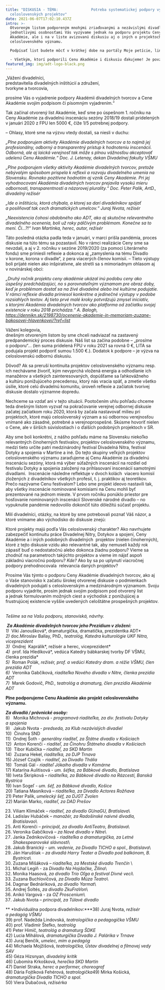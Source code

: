 ```yaml
---
title: "DISKUSIA - TÉMA:               Potreba systematickej podpory významných
  celoslovenských projektov"
date: 2021-06-07T17:02:10.437Z
intro: >-
  Otvoreným listom podporeným mnohými zriaďovanými a nezávislými divadlami i
  jednotlivými osobnosťami Vás vyzývame jednak na podporu projektu Ceny
  Akadémie, ale i na v liste avizovanú diskusiu aj o iných o projektoch
  celoslovenského významu.

  Podpísať list budete môcť v krátkej dobe na portály Moje petície, link prinesieme na našom FB. Do diskusie sa dá momentálne zapojiť zaslaním príspevku mailom na akademia@adt-theatre.sk, tieto uverejníme TU na www.adt-theatre.sk. V krátkom čase však  otvoríme i iné možnosti. 

  - Všetkým, ktorí podporili Cenu Akadémie i diskusiu ďakujeme! Je povzbudivé cítiť, že naša komunita sa zobúdza z ľahostajnosti...! - Úprimne - skvelý pocit.
featured_img: img/adt-logo-black.png
---
```

„Vážení divadelníci,\
predstavitelia divadelných inštitúcií a združení,\
tvorkyne a tvorcovia,

prosíme Vás o vyjadrenie podpory Akadémii divadelných tvorcov a Cene Akadémie svojím podpisom či písomným vyjadrením.“

Tak začínal otvorený list Akadémie, keď sme po úspešnom 1. ročníku na Ceny Akadémie za divadelnú inscenáciu sezóny 2018/19 dostali pridelených v januári 2020 z FPU len 5000 €, čiže 1/5 potrebnej podpory.

– Ohlasy, ktoré sme na výzvu vtedy dostali, sa niesli v duchu:

*„Plne podporujem aktivity Akadémie divadelných tvorcov a to najmä jej profesionálny, odborný a transparentný prístup k hodnoteniu inscenácií. Odborná, ale aj laická verejnosť tak môže s plnou vážnosťou akceptovať udelenú Cenu Akadémie.“ Doc. J. Letenay, dekan Divadelnej fakulty VŠMU*

*„Plne podporujem všetky aktivity Akadémie divadelných tvorcov, pretože nebývalým spôsobom prispela k reflexii a rozvoju divadelného umenia na Slovensku. Rovnako pozitívne hodnotím aj vznik Ceny Akadémie. Pri jej vyhodnocovaní Akadémia divadelných tvorcov prejavila vysokú mieru odbornosti, transparentnosti a názorovej plurality.“ Doc. Peter Palik, ArtD., divadelný režisér*

*„Ide o inštitúciu, ktorá chýbala, a ktorej sa darí divadelníkov spájať a posilňovať tak cech dramatických umelcov.“ Juraj Nvota, režisér*

*„Neexistencia čohosi obdobného ako ADT, ako aj skutočne relevantného divadelného ocenenia, boli už roky pálčivým problémom. Konečne sa to mení. Či...?!“ Ivan Martinka, herec, autor, režisér*

Táto posledná otázka padla teda v januári, v marci prišla pandémia, proces diskusie na túto tému sa pozastavil. No v rámci realizácie Ceny sme sa nevzdali, a aj v 2. ročníku v sezóne 2019/2020 (za pomoci Literárneho fondu) sme priniesli reflexie a dokonca aj „zamyslenia na tému Divadlo v korone, korona v divadle“, z pera viacerých členov komisií. – Tieto výstupy boli prijaté nielen ako inšpiratívne, ale stretli sa s mimoriadnym ohlasom aj v novinárskej obci:

*„Druhý ročník projektu ceny akadémie ukázal inú podobu ceny ako úspešný predchádzajúci, no s porovnateľným významom pre obraz doby, keď je problémom dostať sa na živé divadelné alebo iné kultúrne podujatie. V rámci reflexie divadla priniesol konkrétne a jedinečné výstupy v podobe rozsiahlych textov. Aj tieto prvé malé kroky potvrdzujú zmysel iniciatív, s ktorými Akadémia divadelných tvorcov ako platforma od začiatku svojej existencie v roku 2018 prichádza.“ A. Balogh, <https://dennikn.sk/2198730/ocenenie-akademie-in-memoriam-zuzane-bakosovej-hlavenkovej/?ref=list>*     

Vážení kolegovia,\
dnešným otvoreným listom by sme chceli nadviazať na zastavený predpandemický proces diskusie. Náš list sa začína podobne – „prosíme o podporu“... (len suma pridelená FPU v roku 2021 sa rovná 0 €, LITA sa podujala projekt podporiť sumou 1.500 €.). Dodatok k podpore – je výzva na celoslovenskú odbornú diskusiu.

Dôvod? Ak sa preruší kontinuita projektov celoslovenského významu resp. ich nechávame živoriť, kým nevyprchá vložená energia a odhodlanie ich manažérov a všetkých zainteresovaných, dopúšťame sa ľahkovážneho a kultúru ponižujúceho precedensu, ktorý nás vracia späť, a zmetie všetko úsilie, ktoré celú divadelnú komunitu, úroveň reflexie a začiatok tvorivej diskusie dostalo významne dopredu.

Nechceme sa vzdať ani v tejto situácii. Pootočením uhlu pohľadu chceme teda dnešným listom vyzvať na pokračovanie verejnej odbornej diskusie začatej začiatkom roku 2020, ktorá by začala nastavovať milieu pri projektoch, ktoré majú celoslovenský význam a sú odbornou verejnosťou vnímané ako zásadné, potrebné a verejnoprospešné. Skúsme hovoriť nielen o Cene, ale v širších súvislostiach i o ďalších podobných projektoch v SR.

Aby sme boli konkrétni, z nášho pohľadu máme na Slovensku niekoľko relevantných činoherných festivalov, projektov celoslovenského významu, medzi tieto určite patrí medzinárodný festival Divadelná Nitra, festival Dotyky a spojenia v Martine a iné. Do tejto skupiny veľkých projektov celoslovenského významu zaraďujeme aj Cenu Akadémie za divadelnú inscenáciu sezóny, ktorá má výber súťažných inscenácií na rozdiel od festivalu Dotyky a spojenia založený na prihlasovaní inscenácií samotnými divadlami.  Inscenácie následne reflektuje v dvoch kolách  viacero komisií zložených z divadelníkov všetkých profesií, t. j. praktikov aj teoretikov. Prečo nazývame Cenu festivalom? Lebo sme projekt ideovo nastavili tak, aby všetky inscenácie nominované komisiami na Cenu mohli byť prezentované na jednom mieste. V prvom ročníku ponúklo priestor pre hosťovanie nominovaných inscenácií Slovenské národné divadlo ~~–~~ no vypuknutie pandémie nedovolilo dokončiť túto dôležitú súčasť projektu.

Milí divadelníci, otázky, na ktoré by sme potrebovali poznať Váš názor, a ktoré vnímame ako východisko do diskusie znejú:

Ktoré projekty majú podľa Vás celoslovenský charakter? Ako navrhujete zabezpečiť kontinuitu práce Divadelnej Nitry, Dotykov a spojení, Ceny Akadémie a i iných podobných divadelných  projektov (nielen činoherných), ktoré z tejto diskusie vzídu ako relevantné tak, aby nemuseli každý rok zápasiť buď o nedostatočnú alebo dokonca žiadnu podporu? Vieme sa zhodnúť na parametroch takýchto projektov a vieme im nájsť aspoň základnú viacročnú podporu? *Kde?* Ako by sa po uplynutí viacročnej podpory prehodnocovala  relevancia daných projektov?

Prosíme Vás týmto o podporu Ceny Akadémie divadelných tvorcov, ako aj o Vaše stanovisko k začatiu širokej otvorenej diskusie o podmienkach divadelných podujatí s celoslovenským a medzinárodným významom. Svoju podporu vyjadrite, prosím jednak svojim podpisom pod otvorený list a jednak formulovaním možných ciest a východísk z ponižujúcej a frustrujúcej existencie vyššie uvedených celoštátne prospešných projektov.  

*Tešíme sa na Vašu podporu, stanoviská, návrhy.*  

 ***Za Akadémie divadelných tvorcov jeho Prezídium v zložení:***\
*1)*  Viki Janoušková*, dramaturgička, dramatička, prezidentka ADT*\
*2)* doc.Miroslav Ballay, PhD., *teatrológ, Katedra kulturológie UKF Nitra, viceprezident \
3)*  Ondrej  Kaprálik*, režisér a herec, viceprezident* \
*4)*  prof. Ida Hledíková*, vedúca Katedry bábkarskej tvorby DF VŠMU, členka prezídia* \
*5)*  Roman Polák, *režisér, prof. a vedúci Katedry dram. a réžie VŠMU, člen prezídia ADT*\
*6)*  Veronika Gabčíková, *riaditeľka Nového divadla v Nitre, členka prezídia ADT*\
*7)*  Marek Godovič, *PhD., teatrológ a dramaturg, člen prezídia Akadémie ADT*

**Plne podporujeme Cenu Akadémie ako projekt celoslovenského významu.**

***Za divadlá / právnické osoby:***\
8)   Monika Michnová - *programová riaditeľka,* *za div. festivalu Dotyky a spojenia*\
9)   Jakub Nvota - *predseda,* *za Klub nezávislých divadiel*\
10)  Činohra SND\
11)  Ondrej Šoth - *generálny riaditeľ, za Štátne divadlo v Košiciach*\
12)  Anton Korenči - *riaditeľ, za Činohru Štátneho divadla v Košiciach*\
13)  Tibor Kubička – *riaditeľ, za SKD Martin*\
14)  Zuzana Hekel, *riaditeľka, za DJP Trnava*\
15) József Czajlik - *riaditeľ, za Divadlo Thália*\
16)  Tomáš Gál - *riaditeľ Jókaiho divadla v Komárne*\
17) Katarína Aulitisová - *um. šéfka, za Bábkové divadlo, Bratislava*\
18) Iveta Škripková – *riaditeľka, za Bábkové divadlo na Rázcestí, Banská Bystrica*\
19) Ivan Sogeľ - *um. šéf, za Bábkové divadlo, Košice*\
20) Tatiana Masníková – *riaditeľka, za Divadlo Actores Rožňava*\
21) Peter Palik, *umelecký šéf, za DJGT Zvolen*\
22) Marián Marko, *riaditeľ, za DAD Prešov*

23) Viliam Klimáček – *riaditeľ, za divadlo GUnaGU, Bratislava*\
24) Ladislav Hubáček – *manažér, za Radošinské naivné divadla, Bratislavao*\
25) Anti Korenči – *principál, za divadlo AntiTeatro, Bratislava*\
26) Veronika Gabčíková – *za Nové divadlo v Nitre*\
27) Janka Zednikovičová - *riaditeľka a dramaturgička, za Letné Shakespearovské slávnosti*\
28) Jakub Branický - *um. vedenie, za Divadlo TICHO a spol., Bratislava*\
29) Ján Haruštiak – *za divadlá Harry Teater a Divadlo pod balkónom, B. Bystrica*\
30) Zuzana Mišáková – *riaditeľka, za Mestské divadlo Trenčín* \
31) Michal Legíň - za *Divadlo Na Hojdačke, Žilina*\
32) Monika Haasová, *za divadlo Trio Oľga a festival Divné veci*\
33) Zuzana Buchlovičová, *za Divadlo Múza Teatro*\
34) Dagmar Bednáriková, *za divadlo Yarmat*\
35) Andrej Šoltés, *za divadlo ZkuFraVon*\
36) Anikó Vargová - za *OZ Proscenium*\
37) Jakub Nvota – *principál, za Túlavé divadlo*

** *Individuálna podpora divadelníkov:***38) Juraj Nvota, *režisér a pedagóg VŠMU*\
39) prof. Nadežda Lindovská, *teatrologička a pedagogička VŠMU*\
40) prof. Vladimír Štefko, *teatrológ*\
41) Peter Himič, *teatrológ a* *dramaturg ŠDKE*\
42) Lucia Mihálová, *dramaturgička Divadla J. Palárika v Trnave*\
43) Juraj Benčík, *umelec, mím a pedagóg*\
44) Michaela Mojžišová, *teatrologička, Ústav divadelnej a filmovej vedy SAV*\
45) Géza Hizsnyan, *divadelný kritik*\
46) Ľubomíra Krkošková, *herečka SKD Martin*\
47) Daniel Straka, *herec a performer, choreograf*\
48) Dária Fojtíková Fehérová, *teatrologička*49) Mirka Košická, *dramaturgička Divadla TICHO a spol.*\
50) Viera Dubačová, *režisérka*